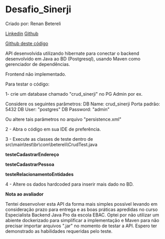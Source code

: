 # Desafio_Sinerji

Criado por:  Renan Betereli

[Linkedin](https://www.linkedin.com/in/renanbetereli/)
[Github](https://github.com/RenanBT)

[Github deste código](https://github.com/RenanBT/Desafio_Sinerji/tree/master)

API desenvolvida utilizando hibernate para conectar o backend desenvolvido em Java ao BD (Postgresql), usando Maven como gerenciador de dependências.

Frontend não implementado. 

Para testar o código:

1- crie um database chamado "crud_sinerji" no PG Admin por ex.

Considere os seguintes parâmetros:
DB Name: crud_sinerji
Porta padrão: 5432
DB User: "postgres"
DB Password: "admin"

Ou altere tais parâmetros no arquivo "persistence.xml"

2 - Abra o código em sua IDE de preferência.

3 - Execute as classes de teste dentro de src\main\test\br\com\betereli\CrudTest.java

**testeCadastrarEndereço**

**testeCadastrarPessoa**

**testeRelacionamentoEntidades**

4 - Altere os dados hardcoded para inserir mais dado no BD.


**Nota ao avaliador**

Tentei desenvolver esta API da forma mais simples possível levando em consideração prazo para entrega 
e as boas práticas apredidas no curso Especialista Backend Java Pro da escola EBAC.
Optei por não utilizar um abiente dockerizado para simplificar a implementação e Maven para 
não precisar importar arquivos ".jar" no momento de testar a API.
Espero ter demonstrado as habilidades requeridas pelo teste. 
